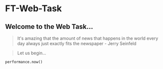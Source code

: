 # FT-Web-Task

## Welcome to the Web Task... 

>It's amazing that the amount of news that happens in the world every day always just exactly fits the newspaper - Jerry Seinfeld

>Let us begin...
```
performance.now()
```
